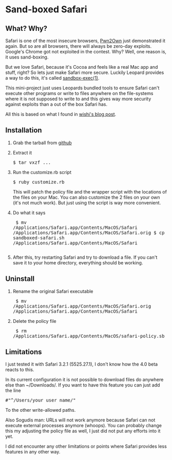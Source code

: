 # Sand-boxed Safari

## What? Why?

Safari is one of the most insecure browsers, [Pwn2Own](http://dvlabs.tippingpoint.com/blog/2009/03/18/pwn2own-2009-day-1---safari-internet-explorer-and-firefox-taken-down-by-four-zero-day-exploits) just demonstrated it again.  But so are all browsers, there will always be zero-day exploits.  Google's Chrome got not exploited in the contest.  Why?  Well, one reason is, it uses sand-boxing.

But we love Safari, because it's Cocoa and feels like a real Mac app and stuff, right?  So lets just make Safari more secure.  Luckily Leopard provides a way to do this, it's called [sandbox-exec(1)](http://developer.apple.com/DOCUMENTATION/DARWIN/Reference/ManPages/man1/sandbox-exec.1.html#//apple_ref/doc/man/1/sandbox-exec).

This mini-project just uses Leopards bundled tools to ensure Safari can't execute other programs or write to files anywhere on the file-systems where it is not supposed to write to and this gives way more security against exploits than a out of the box Safari has.

All this is based on what I found in [wishi's blog post](http://wishinet.blogspot.com/2009/03/applying-sandbox-exec-around-safari.html).


## Installation

1. Grab the tarball from [github](http://)
2. Extract it <pre>$ tar vxzf ...</pre>
3. Run the customize.rb script <pre>$ ruby customize.rb</pre> This will patch the policy file and the wrapper script with the locations of the files on your Mac.  You can also customize the 2 files on your own (it's not much work).  But just using the script is way more convenient.

4. Do what it says <pre>
$ mv /Applications/Safari.app/Contents/MacOS/Safari /Applications/Safari.app/Contents/MacOS/Safari.orig
$ cp sandboxed-safari.sh /Applications/Safari.app/Contents/MacOS/Safari
</pre>

5. After this, try restarting Safari and try to download a file.  If you can't save it to your home directory, everything should be working.

## Uninstall

1. Rename the original Safari executable <pre>
$ mv /Applications/Safari.app/Contents/MacOS/Safari.orig /Applications/Safari.app/Contents/MacOS/Safari
</pre>

2. Delete the policy file <pre>
$ rm /Applications/Safari.app/Contents/MacOS/safari-policy.sb
</pre>


## Limitations

I just tested it with Safari 3.2.1 (5525.27.1), I don't know how the 4.0 beta reacts to this.

In its current configuration it is not possible to download files do anywhere else than ~/Downloads/.  If you want to have this feature you can just add the line
<pre>
#"^/Users/your_user_name/"
</pre>
To the other write-allowed paths.

Also Sogudis man: URLs will not work anymore because Safari can not execute external processes anymore (whoops).  You can probably change this my adjusting the policy file as well, I just did not put any efforts into it yet.

I did not encounter any other limitations or points where Safari provides less features in any other way.
